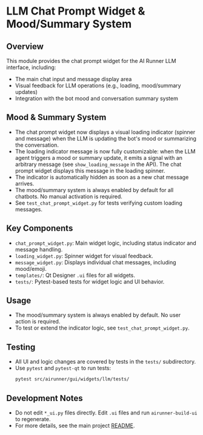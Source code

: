 # LLM Chat Prompt Widget & Mood/Summary System

## Overview

This module provides the chat prompt widget for the AI Runner LLM interface, including:
- The main chat input and message display area
- Visual feedback for LLM operations (e.g., loading, mood/summary updates)
- Integration with the bot mood and conversation summary system

## Mood & Summary System

- The chat prompt widget now displays a visual loading indicator (spinner and message) when the LLM is updating the bot's mood or summarizing the conversation.
- The loading indicator message is now fully customizable: when the LLM agent triggers a mood or summary update, it emits a signal with an arbitrary message (see `show_loading_message` in the API). The chat prompt widget displays this message in the loading spinner.
- The indicator is automatically hidden as soon as a new chat message arrives.
- The mood/summary system is always enabled by default for all chatbots. No manual activation is required.
- See `test_chat_prompt_widget.py` for tests verifying custom loading messages.

## Key Components

- `chat_prompt_widget.py`: Main widget logic, including status indicator and message handling.
- `loading_widget.py`: Spinner widget for visual feedback.
- `message_widget.py`: Displays individual chat messages, including mood/emoji.
- `templates/`: Qt Designer `.ui` files for all widgets.
- `tests/`: Pytest-based tests for widget logic and UI behavior.

## Usage

- The mood/summary system is always enabled by default. No user action is required.
- To test or extend the indicator logic, see `test_chat_prompt_widget.py`.

## Testing

- All UI and logic changes are covered by tests in the `tests/` subdirectory.
- Use `pytest` and `pytest-qt` to run tests:
  ```bash
  pytest src/airunner/gui/widgets/llm/tests/
  ```

## Development Notes

- Do not edit `*_ui.py` files directly. Edit `.ui` files and run `airunner-build-ui` to regenerate.
- For more details, see the main project [README](../../../README.md).
